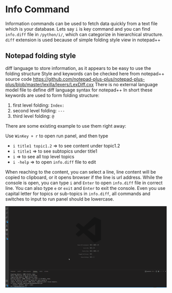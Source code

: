 # Info Command

Information commands can be used to fetch data quickly from a text file which is your database.
Lets say `i` is key command and you can find `info.diff` file in `/python/i/`, which can categorize in hierarchical structure.
`diff` extension is used because of simple folding style view in notepad++

## Notepad folding style
diff language to store information, as it appears to be easy to use the folding structure
Style and keywords can be checked here from notepad++ source code
https://github.com/notepad-plus-plus/notepad-plus-plus/blob/master/lexilla/lexers/LexDiff.cxx
There is no external language model file to define diff language syntax for notepad++
In short these keywords are used to form folding structure:
1. first level folding: `Index: `
2. second level folding:  `--- `
3. third level folding: `@ `

There are some existing example to use them right away:

Use `WinKey + r` to open run panel, and then type

- `i title1 topic1.2` => to see content under topic1.2
- `i title1` => to see subtopics under title1
- `i` => to see all top level topics
- `i -help` => to open `info.diff` file to edit

When reaching to the content, you can select a line, line content will be copied to clipboard, or it opens browser if the line is url address.
While the console is open, you can type `i` and `Enter` to open `info.diff` file in correct line.
You can also type `e` or `exit` and `Enter` to exit the console.
Even you use capital letter for topics or sub-topics in `info.diff`, all commands and switches to input to run panel should be lowercase.



![Alt text](/images/info_case_1.gif)
